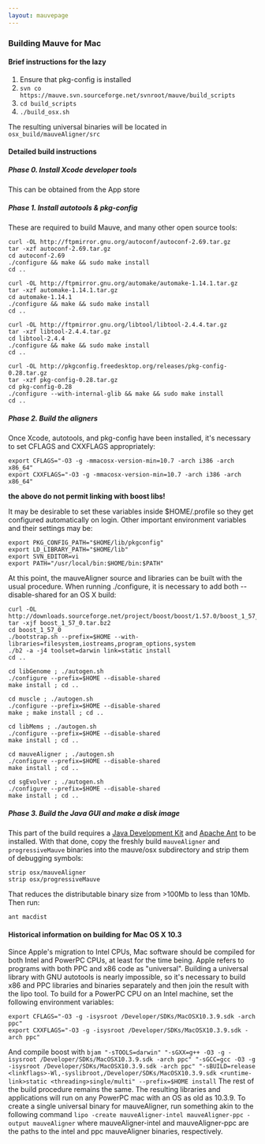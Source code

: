 ```yaml
---
layout: mauvepage
---
```


### Building Mauve for Mac

#### Brief instructions for the lazy 

1.  Ensure that pkg-config is installed
2.  `svn co https://mauve.svn.sourceforge.net/svnroot/mauve/build_scripts`
3.  `cd build_scripts`
4.  `./build_osx.sh`

The resulting universal binaries will be located in
`osx_build/mauveAligner/src`

#### Detailed build instructions 

##### Phase 0.  Install Xcode developer tools 

This can be obtained from the App store

##### Phase 1. Install autotools & pkg-config

These are required to build Mauve, and many other open source tools:

	curl -OL http://ftpmirror.gnu.org/autoconf/autoconf-2.69.tar.gz
	tar -xzf autoconf-2.69.tar.gz 
	cd autoconf-2.69
	./configure && make && sudo make install
	cd ..
	 
	curl -OL http://ftpmirror.gnu.org/automake/automake-1.14.1.tar.gz
	tar -xzf automake-1.14.1.tar.gz
	cd automake-1.14.1
	./configure && make && sudo make install
	cd ..
	 
	curl -OL http://ftpmirror.gnu.org/libtool/libtool-2.4.4.tar.gz
	tar -xzf libtool-2.4.4.tar.gz
	cd libtool-2.4.4
	./configure && make && sudo make install
	cd ..
	
	curl -OL http://pkgconfig.freedesktop.org/releases/pkg-config-0.28.tar.gz
	tar -xzf pkg-config-0.28.tar.gz
	cd pkg-config-0.28
	./configure --with-internal-glib && make && sudo make install
	cd ..
	
##### Phase 2.  Build the aligners

Once Xcode, autotools, and pkg-config have been installed, it's necessary to set CFLAGS and CXXFLAGS appropriately:

	export CFLAGS="-O3 -g -mmacosx-version-min=10.7 -arch i386 -arch x86_64"
	export CXXFLAGS="-O3 -g -mmacosx-version-min=10.7 -arch i386 -arch x86_64" 

**the above do not permit linking with boost libs!**

It may be desirable to set these variables inside $HOME/.profile so they get configured automatically on login.  Other important environment variables and their settings may be:

	export PKG_CONFIG_PATH="$HOME/lib/pkgconfig" 
	export LD_LIBRARY_PATH="$HOME/lib"
	export SVN_EDITOR=vi
	export PATH="/usr/local/bin:$HOME/bin:$PATH"

At this point, the mauveAligner source and libraries can be built with the usual procedure.  When running ./configure, it is necessary to add both --disable-shared for an OS X build:


	curl -OL http://downloads.sourceforge.net/project/boost/boost/1.57.0/boost_1_57_0.tar.bz2
	tar -xjf boost_1_57_0.tar.bz2
	cd boost_1_57_0
	./bootstrap.sh --prefix=$HOME --with-libraries=filesystem,iostreams,program_options,system
	./b2 -a -j4 toolset=darwin link=static install
	cd ..

	cd libGenome ; ./autogen.sh
	./configure --prefix=$HOME --disable-shared
	make install ; cd ..

	cd muscle ; ./autogen.sh
	./configure --prefix=$HOME --disable-shared
	make ; make install ; cd ..
	
	cd libMems ; ./autogen.sh
	./configure --prefix=$HOME --disable-shared
	make install ; cd ..

	cd mauveAligner ; ./autogen.sh
	./configure --prefix=$HOME --disable-shared
	make install ; cd ..

	cd sgEvolver ; ./autogen.sh
	./configure --prefix=$HOME --disable-shared
	make install ; cd ..


##### Phase 3.  Build the Java GUI and make a disk image

This part of the build requires a [Java Development Kit](http://www.oracle.com/technetwork/java/javase/downloads/jre8-downloads-2133155.html) and [Apache Ant](http://ant.apache.org) to be installed.  With that done, copy the freshly build `mauveAligner` and `progressiveMauve` binaries into the mauve/osx subdirectory and strip them of debugging symbols:

	strip osx/mauveAligner
	strip osx/progressiveMauve

That reduces the distributable binary size from >100Mb to less than 10Mb.  Then run:

	ant macdist


#### Historical information on building for Mac OS X 10.3

Since Apple's migration to Intel CPUs, Mac software should be compiled for both Intel and PowerPC CPUs, at least for the time being. Apple refers to programs with both PPC and x86 code as "universal". Building a universal library with GNU autotools is nearly impossible, so it's necessary to build x86 and PPC libraries and binaries separately and then join the result with the lipo tool. To build for a PowerPC CPU on an Intel machine, set the following environment variables:

	export CFLAGS="-O3 -g -isysroot /Developer/SDKs/MacOSX10.3.9.sdk -arch ppc"
	export CXXFLAGS="-O3 -g -isysroot /Developer/SDKs/MacOSX10.3.9.sdk -arch ppc"

And compile boost with `bjam "-sTOOLS=darwin" "-sGXX=g++ -O3 -g -isysroot /Developer/SDKs/MacOSX10.3.9.sdk -arch ppc" "-sGCC=gcc -O3 -g -isysroot /Developer/SDKs/MacOSX10.3.9.sdk -arch ppc" "-sBUILD=release <linkflags>-Wl,-syslibroot,/Developer/SDKs/MacOSX10.3.9.sdk <runtime-link>static <threading>single/multi" --prefix=$HOME install` The rest of the build procedure remains the same. The resulting libraries and applications will run on any PowerPC mac with an OS as old as 10.3.9. To create a single universal binary for mauveAligner, run something akin to the following command `lipo -create mauveAligner-intel mauveAligner-ppc -output mauveAligner` where mauveAligner-intel and mauveAligner-ppc are the paths to the intel and ppc mauveAligner binaries, respectively.


